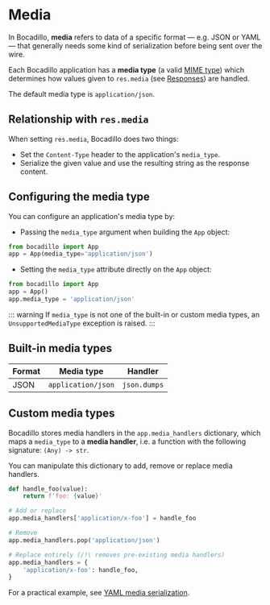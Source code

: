 # Media

In Bocadillo, **media** refers to data of a specific format — e.g. JSON or YAML — that generally needs some kind of serialization before being sent over the wire.

Each Bocadillo application has a **media type** (a valid [MIME type]) which determines how values given to `res.media` (see [Responses](responses.md)) are handled.

The default media type is `application/json`.

## Relationship with `res.media`

When setting `res.media`, Bocadillo does two things:

- Set the `Content-Type` header to the application's `media_type`.
- Serialize the given value and use the resulting string as the response content.

## Configuring the media type

You can configure an application's media type by:

- Passing the `media_type` argument when building the `App` object:

```python
from bocadillo import App
app = App(media_type='application/json')
```

- Setting the `media_type` attribute directly on the `App` object:

```python
from bocadillo import App
app = App()
app.media_type = 'application/json'
```

::: warning
If `media_type` is not one of the built-in or custom media types,
an `UnsupportedMediaType` exception is raised.
:::

## Built-in media types

| Format | Media type         | Handler      |
| ------ | ------------------ | ------------ |
| JSON   | `application/json` | `json.dumps` |

## Custom media types

Bocadillo stores media handlers in the `app.media_handlers` dictionary, which maps a `media_type` to a **media handler**, i.e. a function with the following signature: `(Any) -> str`.

You can manipulate this dictionary to add, remove or replace media handlers.

```python
def handle_foo(value):
    return f'foo: {value}'

# Add or replace
app.media_handlers['application/x-foo'] = handle_foo

# Remove
app.media_handlers.pop('application/json')

# Replace entirely (/!\ removes pre-existing media handlers)
app.media_handlers = {
    'application/x-foo': handle_foo,
}
```

For a practical example, see [YAML media serialization](../../how-to/yaml-media.md).

[mime type]: https://developer.mozilla.org/en-US/docs/Web/HTTP/Basics_of_HTTP/MIME_types
